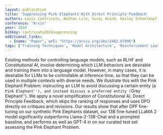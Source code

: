 ```yaml
---
layout: publication
title: 'Suppressing Pink Elephants With Direct Principle Feedback'
authors: Louis Castricato, Nathan Lile, Suraj Anand, Hailey Schoelkopf, Siddharth Verma, Stella Biderman
conference: "Arxiv"
year: 2024
bibkey: castricato2024suppressing
additional_links:
  - {name: "Paper", url: "https://arxiv.org/abs/2402.07896"}
tags: ['Training Techniques', 'Model Architecture', 'Reinforcement Learning', 'GPT', 'Pretraining Methods', 'Fine-Tuning', 'Prompting']
---
```

Existing methods for controlling language models, such as RLHF and
Constitutional AI, involve determining which LLM behaviors are desirable and
training them into a language model. However, in many cases, it is desirable
for LLMs to be controllable at inference time, so that they can be used in
multiple contexts with diverse needs. We illustrate this with the Pink Elephant
Problem: instructing an LLM to avoid discussing a certain entity (a ``Pink
Elephant''), and instead discuss a preferred entity (``Grey Elephant''). We
apply a novel simplification of Constitutional AI, Direct Principle Feedback,
which skips the ranking of responses and uses DPO directly on critiques and
revisions. Our results show that after DPF fine-tuning on our synthetic Pink
Elephants dataset, our 13B fine-tuned LLaMA 2 model significantly outperforms
Llama-2-13B-Chat and a prompted baseline, and performs as well as GPT-4 in on
our curated test set assessing the Pink Elephant Problem.
